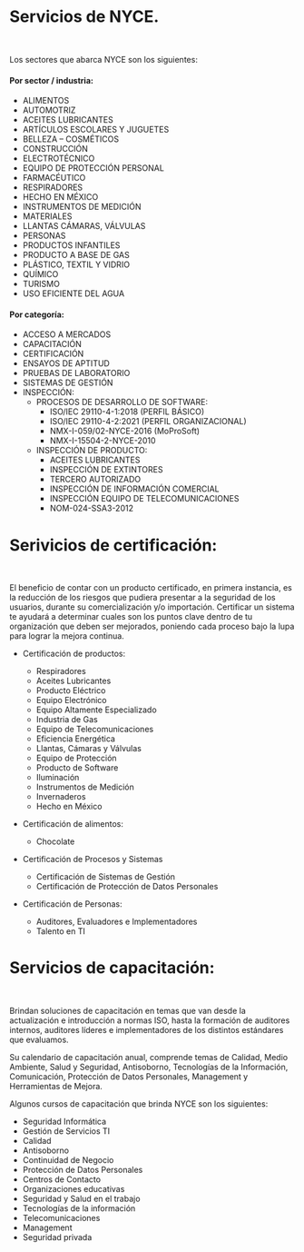 # Servicios de NYCE.
<br>

Los sectores que abarca NYCE son los siguientes:

#### Por sector / industria:

* ALIMENTOS
* AUTOMOTRIZ
* ACEITES LUBRICANTES
* ARTÍCULOS ESCOLARES Y JUGUETES
* BELLEZA – COSMÉTICOS
* CONSTRUCCIÓN
* ELECTROTÉCNICO
* EQUIPO DE PROTECCIÓN PERSONAL
* FARMACÉUTICO
* RESPIRADORES
* HECHO EN MÉXICO
* INSTRUMENTOS DE MEDICIÓN
* MATERIALES
* LLANTAS CÁMARAS, VÁLVULAS
* PERSONAS
* PRODUCTOS INFANTILES
* PRODUCTO A BASE DE GAS
* PLÁSTICO, TEXTIL Y VIDRIO
* QUÍMICO
* TURISMO
* USO EFICIENTE DEL AGUA

#### Por categoría:

* ACCESO A MERCADOS
* CAPACITACIÓN
* CERTIFICACIÓN
* ENSAYOS DE APTITUD
* PRUEBAS DE LABORATORIO
* SISTEMAS DE GESTIÓN
* INSPECCIÓN:
    * PROCESOS DE DESARROLLO DE SOFTWARE:
        * ISO/IEC 29110-4-1:2018 (PERFIL BÁSICO)
        * ISO/IEC 29110-4-2:2021 (PERFIL ORGANIZACIONAL)
        * NMX-I-059/02-NYCE-2016 (MoProSoft)
        * NMX-I-15504-2-NYCE-2010
    * INSPECCIÓN DE PRODUCTO:
        * ACEITES LUBRICANTES
        * INSPECCIÓN DE EXTINTORES
        * TERCERO AUTORIZADO
        * INSPECCIÓN DE INFORMACIÓN COMERCIAL
        * INSPECCIÓN EQUIPO DE TELECOMUNICACIONES
        * NOM-024-SSA3-2012

# Serivicios de certificación:
<br>

El beneficio de contar con un producto certificado, en primera instancia, es la reducción de los riesgos que pudiera presentar a la seguridad de los usuarios, durante su comercialización y/o importación. Certificar un sistema te ayudará a determinar cuales son los puntos clave dentro de tu organización que deben ser mejorados, poniendo cada proceso bajo la lupa para lograr la mejora continua.

* Certificación de productos: 
    * Respiradores
    * Aceites Lubricantes
    * Producto Eléctrico
    * Equipo Electrónico
    * Equipo Altamente Especializado
    * Industria de Gas
    * Equipo de Telecomunicaciones
    * Eficiencia Energética
    * Llantas, Cámaras y Válvulas
    * Equipo de Protección
    * Producto de Software
    * Iluminación
    * Instrumentos de Medición
    * Invernaderos
    * Hecho en México

* Certificación de alimentos:
    
    * Chocolate

* Certificación de Procesos y Sistemas
    * Certificación de Sistemas de Gestión
    * Certificación de Protección de Datos Personales

* Certificación de Personas:
    * Auditores, Evaluadores e Implementadores
    * Talento en TI

# Servicios de capacitación: 
<br>

Brindan soluciones de capacitación en temas que van desde la actualización e introducción a normas ISO, hasta la formación de auditores internos, auditores líderes e implementadores de los distintos estándares que evaluamos.

Su calendario de capacitación anual,  comprende temas de Calidad, Medio Ambiente, Salud y Seguridad, Antisoborno, Tecnologías de la Información, Comunicación, Protección de Datos Personales, Management y Herramientas de Mejora.

Algunos cursos de capacitación que brinda NYCE son los siguientes:

* Seguridad Informática
* Gestión de Servicios TI
* Calidad
* Antisoborno
* Continuidad de Negocio
* Protección de Datos Personales
* Centros de Contacto
* Organizaciones educativas
* Seguridad y Salud en el trabajo
* Tecnologías de la información
* Telecomunicaciones
* Management
* Seguridad privada

